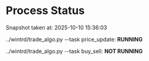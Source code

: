 # Process Status

Snapshot taken at: 2025-10-10 15:36:03

../wintrd/trade_algo.py --task price_update: **RUNNING**

../wintrd/trade_algo.py --task buy_sell: **NOT RUNNING**

